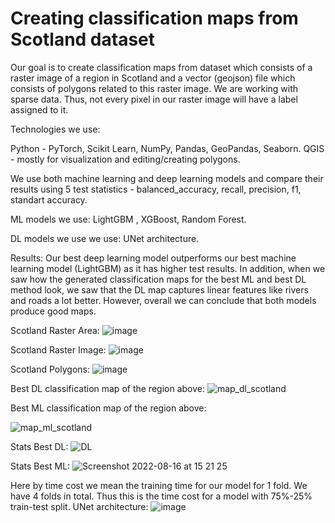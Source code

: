 # Creating classification maps from Scotland dataset

Our goal is to create classification maps from dataset which 
consists of a raster image of a region in Scotland and a vector (geojson)
file which consists of polygons related to this raster image. We are
working with sparse data. Thus, not every pixel in our raster image will 
have a label assigned to it. 

Technologies we use:

Python - PyTorch, Scikit Learn, NumPy, Pandas, GeoPandas, Seaborn.
QGIS - mostly for visualization and editing/creating polygons.
                  
We use both machine learning and deep learning models and compare their results using
5 test statistics - balanced_accuracy, recall, precision, f1, standart accuracy.

ML models we use: LightGBM , XGBoost, Random Forest.

DL models we use we use:  UNet architecture.

Results: Our best deep learning model outperforms our best machine learning
model (LightGBM) as it has higher test results. In addition, when we saw how the
generated classification maps for the best ML and best DL method look, we saw that
the DL map captures linear features like rivers and roads a lot better. However, overall
we can conclude that both models produce good maps.

Scotland Raster Area:
![image](https://user-images.githubusercontent.com/77898273/184901038-00921e14-1528-4956-abf5-ebb6e7b6233a.png)

Scotland Raster Image:
![image](https://user-images.githubusercontent.com/77898273/184900618-37720bb2-8316-4f5b-9296-c4d55b42702d.png)

Scotland Polygons:
![image](https://user-images.githubusercontent.com/77898273/184901404-0cfe8a7d-6093-482f-b7bc-ef7eb8263aa6.png)

Best DL classification map of the region above:
![map_dl_scotland](https://user-images.githubusercontent.com/77898273/184902824-327e0362-2cb4-401a-b97a-e8b7a0a26793.png)

Best ML classification map of the region above:

![map_ml_scotland](https://user-images.githubusercontent.com/77898273/184902915-ff2ea91f-2bba-43f1-82c4-882858647002.png)

Stats Best DL:
![DL](https://user-images.githubusercontent.com/77898273/184903806-ce095654-b6e5-4e76-a417-3e1ad6251c98.png)

Stats Best ML:
![Screenshot 2022-08-16 at 15 21 25](https://user-images.githubusercontent.com/77898273/184903840-6dde4f22-7edb-472e-b91c-65cbbb670561.png)

Here by time cost we mean the training time for our model for 1 fold. We have 4 folds in total.
Thus this is the time cost for a model with 75%-25% train-test split.
UNet architecture:
![image](https://user-images.githubusercontent.com/77898273/184901603-8daeae8d-89ca-460b-ae3e-b372d3e87376.png)




